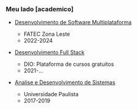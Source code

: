 ### Meu lado \[academico\]

- [Desenvolvimento de Software Multiplataforma](/dsm)

  - FATEC Zona Leste
  - 2022-2024

- [Desenvolvimento Full Stack](https://dio.me/)

  - DIO: Plataforma de cursos gratuitos
  - 2021-...

- [Analise e Desenvolvimento de Sistemas](https://www.unip.br/cursos/graduacao/tecnologicos/analise_desenvolvimento_sistemas.aspx)

  - Universidade Paulista
  - 2017-2019
